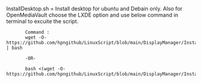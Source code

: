 InstallDesktop.sh = Install desktop for ubuntu and Debain only. Also for OpenMediaVault choose the LXDE option and use below command in terminal to excuite the script.

           Command :
           wget -O- https://github.com/hpngithub/LinuxScript/blob/main/DisplayManager/InstallDesktop.sh | bash

           -OR-   

           bash <(wget -O- https://github.com/hpngithub/LinuxScript/blob/main/DisplayManager/InstallDesktop.sh)     
